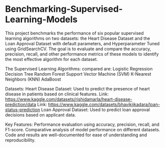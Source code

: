 # Benchmarking-Supervised-Learning-Models
This project benchmarks the performance of six popular supervised learning algorithms on two datasets: the Heart Disease Dataset and the Loan Approval Dataset with default parameters, and Hyperparameter Tuned using GridSearchCV. The goal is to evaluate and compare the accuracy, precision, recall, and other performance metrics of these models to identify the most effective algorithm for each dataset.

The Supervised Learning Algorithms: compared are:
Logistic Regression
Decision Tree
Random Forest
Support Vector Machine (SVM)
K-Nearest Neighbors (KNN)
AdaBoost

Datasets:
Heart Disease Dataset: Used to predict the presence of heart disease in patients based on clinical features.
Link: https://www.kaggle.com/datasets/rishidamarla/heart-disease-prediction/data
Link: https://www.kaggle.com/datasets/bhavikjikadara/loan-status-prediction
Loan Approval Dataset: Used to predict loan approval decisions based on applicant data.

Key Features:
Performance evaluation using accuracy, precision, recall, and F1-score.
Comparative analysis of model performance on different datasets.
Code and results are well-documented for ease of understanding and reproducibility.
